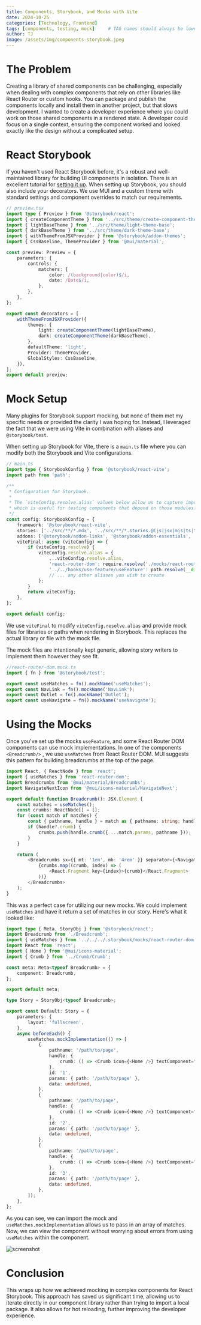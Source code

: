 ```yaml
---
title: Components, Storybook, and Mocks with Vite
date: 2024-10-25
categories: [Technology, Frontend]
tags: [components, testing, mock]     # TAG names should always be lowercase
author: TJ
image: /assets/img/components-storybook.jpeg
---
```


# The Problem

Creating a library of shared components can be challenging, especially when dealing with complex components that rely on other libraries like React Router or custom hooks. You can package and publish the components locally and install them in another project, but that slows development. I wanted to create a developer experience where you could work on those shared components in a rendered state. A developer could focus on a single context, ensuring the component worked and looked exactly like the design without a complicated setup.

# React Storybook

If you haven't used React Storybook before, it's a robust and well-maintained library for building UI components in isolation. There is an excellent tutorial for [setting it up](https://storybook.js.org/tutorials/intro-to-storybook/react/en/get-started/). When setting up Storybook, you should also include your decorators. We use MUI and a custom theme with standard settings and component overrides to match our requirements.

```typescript
// preview.tsx
import type { Preview } from '@storybook/react';
import { createComponentTheme } from '../src/theme/create-component-theme';
import { lightBaseTheme } from '../src/theme/light-theme-base';
import { darkBaseTheme } from '../src/theme/dark-theme-base';
import { withThemeFromJSXProvider } from '@storybook/addon-themes';
import { CssBaseline, ThemeProvider } from '@mui/material';

const preview: Preview = {
    parameters: {
        controls: {
            matchers: {
                color: /(background|color)$/i,
                date: /Date$/i,
            },
        },
    },
};

export const decorators = [
    withThemeFromJSXProvider({
        themes: {
            light: createComponentTheme(lightBaseTheme),
            dark: createComponentTheme(darkBaseTheme),
        },
        defaultTheme: 'light',
        Provider: ThemeProvider,
        GlobalStyles: CssBaseline,
    }),
];
export default preview;
```

# Mock Setup

Many plugins for Storybook support mocking, but none of them met my specific needs or provided the clarity I was hoping for. Instead, I leveraged the fact that we were using Vite in combination with aliases and `@storybook/test`.

When setting up Storybook for Vite, there is a `main.ts` file where you can modify both the Storybook and Vite configurations.

```typescript
// main.ts
import type { StorybookConfig } from '@storybook/react-vite';
import path from 'path';

/**
 * Configuration for Storybook.
 *
 * The `viteConfig.resolve.alias` values below allow us to capture imports of certain modules and replace them with mocks,
 * which is useful for testing components that depend on those modules.
 */
const config: StorybookConfig = {
    framework: '@storybook/react-vite',
    stories: ['../src/**/*.mdx', '../src/**/*.stories.@(js|jsx|mjs|ts|tsx)'],
    addons: ['@storybook/addon-links', '@storybook/addon-essentials', '@storybook/addon-themes', 'storybook-addon-module-mock'],
    viteFinal: async (viteConfig) => {
        if (viteConfig.resolve) {
            viteConfig.resolve.alias = {
                ...viteConfig.resolve.alias,
                'react-router-dom': require.resolve('./mocks/react-router-dom.mock.ts'),
                '../../hooks/use-feature/useFeature': path.resolve(__dirname, './mocks/useFeature.mock.ts'),
                // ... any other aliases you wish to create
            };
        }
        return viteConfig;
    },
};

export default config;
```

We use `viteFinal` to modify `viteConfig.resolve.alias` and provide mock files for libraries or paths when rendering in Storybook. This replaces the actual library or file with the mock file.

The mock files are intentionally kept generic, allowing story writers to implement them however they see fit.

```typescript
//react-router-dom.mock.ts
import { fn } from '@storybook/test';

export const useMatches = fn().mockName('useMatches');
export const NavLink = fn().mockName('NavLink');
export const Outlet = fn().mockName('Outlet');
export const useNavigate = fn().mockName('useNavigate');
```

# Using the Mocks

Once you've set up the mocks `useFeature`, and some React Router DOM components can use mock implementations. In one of the components `<Breadcrumb/>` , we use `useMatches` from React Router DOM. MUI suggests this pattern for building breadcrumbs at the top of the page.

```typescript
import React, { ReactNode } from 'react';
import { useMatches } from 'react-router-dom';
import Breadcrumbs from '@mui/material/Breadcrumbs';
import NavigateNextIcon from '@mui/icons-material/NavigateNext';

export default function Breadcrumb(): JSX.Element {
    const matches = useMatches();
    const crumbs: ReactNode[] = [];
    for (const match of matches) {
        const { pathname, handle } = match as { pathname: string; handle: { crumb: (params: unknown) => ReactNode } | undefined };
        if (handle?.crumb) {
            crumbs.push(handle.crumb({ ...match.params, pathname }));
        }
    }

    return (
        <Breadcrumbs sx={{ mt: '1em', mb: '4rem' }} separator={<NavigateNextIcon fontSize="small" sx={(theme) => ({ color: theme.palette.info.main })} />}>
            {crumbs.map((crumb, index) => (
                <React.Fragment key={index}>{crumb}</React.Fragment>
            ))}
        </Breadcrumbs>
    );
}
```

This was a perfect case for utilizing our new mocks. We could implement `useMatches` and have it return a set of matches in our story. Here's what it looked like:

```typescript
import type { Meta, StoryObj } from '@storybook/react';
import Breadcrumb from './Breadcrumb';
import { useMatches } from '../../../.storybook/mocks/react-router-dom.mock';
import React from 'react';
import { Home } from '@mui/icons-material';
import { Crumb } from '../Crumb/Crumb';

const meta: Meta<typeof Breadcrumb> = {
    component: Breadcrumb,
};

export default meta;

type Story = StoryObj<typeof Breadcrumb>;

export const Default: Story = {
    parameters: {
        layout: 'fullscreen',
    },
    async beforeEach() {
        useMatches.mockImplementation(() => [
            {
                pathname: '/path/to/page',
                handle: {
                    crumb: () => <Crumb icon={<Home />} textComponent="Crumb1" />, 
                },
                id: '1',
                params: { path: '/path/to/page' },
                data: undefined,
            },
            {
                pathname: '/path/to/page',
                handle: {
                    crumb: () => <Crumb icon={<Home />} textComponent="Crumb2" />, 
                },
                id: '2',
                params: { path: '/path/to/page' },
                data: undefined,
            },
            {
                pathname: '/path/to/page',
                handle: {
                    crumb: () => <Crumb icon={<Home />} textComponent="Crumb3" />, 
                },
                id: '3',
                params: { path: '/path/to/page' },
                data: undefined,
            },
        ]);
    },
};
```

As you can see, we can import the mock and `useMatches.mockImplementation` allows us to pass in an array of matches. Now, we can view the component without worrying about errors from using `useMatches` within the component.

![screenshot](/assets/img/breadcrumb.png)



# Conclusion

This wraps up how we achieved mocking in complex components for React Storybook. This approach has saved us significant time, allowing us to iterate directly in our component library rather than trying to import a local package. It also allows for hot reloading, further improving the developer experience.

